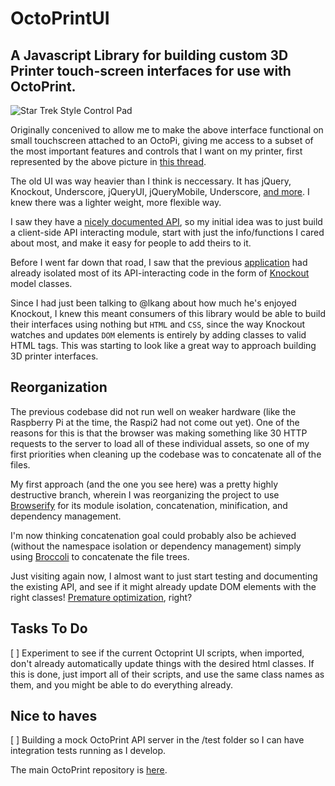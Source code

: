 # OctoPrintUI
## A Javascript Library for building custom 3D Printer touch-screen interfaces for use with OctoPrint.

![Star Trek Style Control Pad](https://cloud.githubusercontent.com/assets/542863/5887033/631e8d74-a370-11e4-9328-3475c39097bf.gif)

Originally concenived to allow me to make the above interface functional on small touchscreen attached to an OctoPi, giving me access to a subset of the most important features and controls that I want on my printer, first represented by the above picture in [this thread](https://github.com/foosel/OctoPrint/issues/12).

The old UI was way heavier than I think is neccessary.  It has jQuery, Knockout, Underscore, jQueryUI, jQueryMobile, Underscore, [and more](https://github.com/foosel/OctoPrint/tree/master/src/octoprint/static/js/lib]).  I knew there was a lighter weight, more flexible way.

I saw they have a [nicely documented API](http://docs.octoprint.org/en/master/), so my initial idea was to just build a client-side API interacting module, start with just the info/functions I cared about most, and make it easy for people to add theirs to it.

Before I went far down that road, I saw that the previous [application](https://github.com/foosel/OctoPrint/tree/master/src/octoprint/static/js/app) had already isolated most of its API-interacting code in the form of [Knockout](http://knockoutjs.com/) model classes.

Since I had just been talking to @lkang about how much he's enjoyed Knockout, I knew this meant consumers of this library would be able to build their interfaces using nothing but `HTML` and `CSS`, since the way Knockout watches and updates `DOM` elements is entirely by adding classes to valid HTML tags.  This was starting to look like a great way to approach building 3D printer interfaces.

## Reorganization

The previous codebase did not run well on weaker hardware (like the Raspberry Pi at the time, the Raspi2 had not come out yet).  One of the reasons for this is that the browser was making something like 30 HTTP requests to the server to load all of these individual assets, so one of my first priorities when cleaning up the codebase was to concatenate all of the files.

My first approach (and the one you see here) was a pretty highly destructive branch, wherein I was reorganizing the project to use [Browserify](http://browserify.org/) for its module isolation, concatenation, minification, and dependency management.

I'm now thinking concatenation goal could probably also be achieved (without the namespace isolation or dependency management) simply using [Broccoli](https://github.com/broccolijs/broccoli) to concatenate the file trees.

Just visiting again now, I almost want to just start testing and documenting the existing API, and see if it might already update DOM elements with the right classes!  [Premature optimization](http://c2.com/cgi/wiki?PrematureOptimization), right?


## Tasks To Do

 [ ] Experiment to see if the current Octoprint UI scripts, when imported, don't already automatically update things with the desired html classes.  If this is done, just import all of their scripts, and use the same class names as them, and you might be able to do everything already.

## Nice to haves

 [ ] Building a mock OctoPrint API server in the /test folder so I can have integration tests running as I develop.

The main OctoPrint repository is [here](https://github.com/foosel/OctoPrint).
